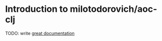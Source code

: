 # Introduction to milotodorovich/aoc-clj

TODO: write [great documentation](http://jacobian.org/writing/what-to-write/)

